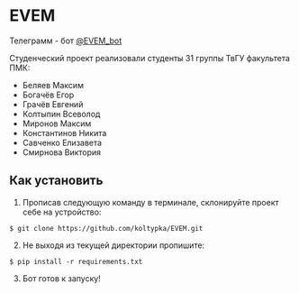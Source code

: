 # EVEM
Телеграмм - бот [@EVEM_bot](https://t.me/EVEM_bot)

Студенческий проект реализовали студенты 31 группы ТвГУ факультета ПМК:
- Беляев Максим
- Богачёв Егор
- Грачёв Евгений
- Колтыпин Всеволод
- Миронов Максим
- Константинов Никита
- Савченко Елизавета
- Смирнова Виктория

## Как установить
1) Прописав следующую команду в терминале, склонируйте проект себе на устройство:
```
$ git clone https://github.com/koltypka/EVEM.git
```
2) Не выходя из текущей директории пропишите:
```
$ pip install -r requirements.txt 
```
3) Бот готов к запуску!
